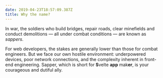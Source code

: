 ```yaml
---
date: 2019-04-23T18:57:09.387Z
title: Why the name?
---
```

In war, the soldiers who build bridges, repair roads, clear minefields and conduct demolitions — all under combat conditions — are known as *sappers*.

For web developers, the stakes are generally lower than those for combat engineers. But we face our own hostile environment: underpowered devices, poor network connections, and the complexity inherent in front-end engineering. Sapper, which is short for **S**velte **app** mak**er**, is your courageous and dutiful ally.
